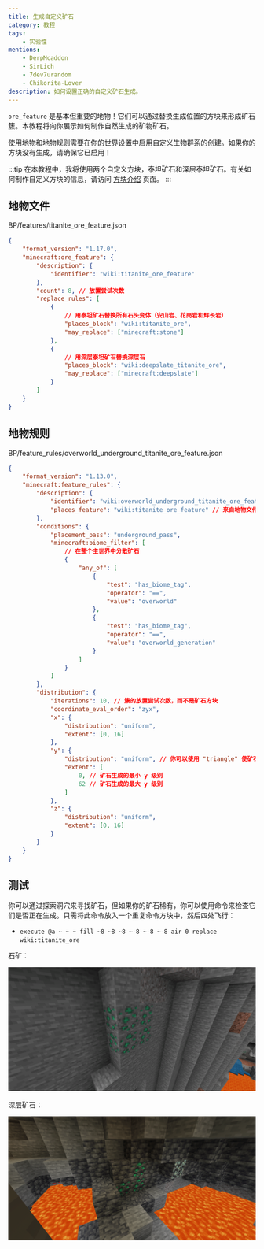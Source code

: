 ```yaml
---
title: 生成自定义矿石
category: 教程
tags:
    - 实验性
mentions:
    - DerpMcaddon
    - SirLich
    - 7dev7urandom
    - Chikorita-Lover
description: 如何设置正确的自定义矿石生成。
---
```


`ore_feature` 是基本但重要的地物！它们可以通过替换生成位置的方块来形成矿石簇。本教程将向你展示如何制作自然生成的矿物矿石。

使用地物和地物规则需要在你的世界设置中启用自定义生物群系的创建。如果你的方块没有生成，请确保它已启用！

:::tip
在本教程中，我将使用两个自定义方块，泰坦矿石和深层泰坦矿石。有关如何制作自定义方块的信息，请访问 [方块介绍](../blocks/blocks-intro.md) 页面。
:::

## 地物文件

<CodeHeader>BP/features/titanite_ore_feature.json</CodeHeader>

```json
{
	"format_version": "1.17.0",
	"minecraft:ore_feature": {
		"description": {
			"identifier": "wiki:titanite_ore_feature"
		},
		"count": 8, // 放置尝试次数
		"replace_rules": [
			{
				// 用泰坦矿石替换所有石头变体（安山岩、花岗岩和辉长岩）
				"places_block": "wiki:titanite_ore",
				"may_replace": ["minecraft:stone"]
			},
			{
				// 用深层泰坦矿石替换深层石
				"places_block": "wiki:deepslate_titanite_ore",
				"may_replace": ["minecraft:deepslate"]
			}
		]
	}
}
```

## 地物规则

<CodeHeader>BP/feature_rules/overworld_underground_titanite_ore_feature.json</CodeHeader>

```json
{
	"format_version": "1.13.0",
	"minecraft:feature_rules": {
		"description": {
			"identifier": "wiki:overworld_underground_titanite_ore_feature",
			"places_feature": "wiki:titanite_ore_feature" // 来自地物文件的标识符
		},
		"conditions": {
			"placement_pass": "underground_pass",
			"minecraft:biome_filter": [
				// 在整个主世界中分散矿石
				{
					"any_of": [
						{
							"test": "has_biome_tag",
							"operator": "==",
							"value": "overworld"
						},
						{
							"test": "has_biome_tag",
							"operator": "==",
							"value": "overworld_generation"
						}
					]
				}
			]
		},
		"distribution": {
			"iterations": 10, // 簇的放置尝试次数，而不是矿石方块
			"coordinate_eval_order": "zyx",
			"x": {
				"distribution": "uniform",
				"extent": [0, 16]
			},
			"y": {
				"distribution": "uniform", // 你可以使用 "triangle" 使矿石在范围中间更常见
				"extent": [
					0, // 矿石生成的最小 y 级别
					62 // 矿石生成的最大 y 级别
				]
			},
			"z": {
				"distribution": "uniform",
				"extent": [0, 16]
			}
		}
	}
}
```

## 测试

你可以通过探索洞穴来寻找矿石，但如果你的矿石稀有，你可以使用命令来检查它们是否正在生成。只需将此命令放入一个重复命令方块中，然后四处飞行：

-   `execute @a ~ ~ ~ fill ~8 ~8 ~8 ~-8 ~-8 ~-8 air 0 replace wiki:titanite_ore`

石矿：

![](../assets/images/world-generation/generating-custom-ores/stone_ore.png)

深层矿石：

![](../assets/images/world-generation/generating-custom-ores/deepslate_ore.png)
